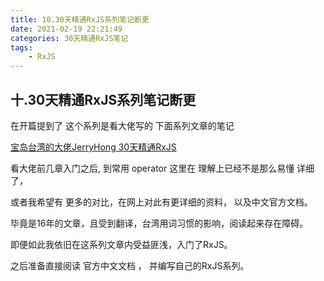 ```yaml
---
title: 10.30天精通RxJS系列笔记断更
date: 2021-02-19 22:21:49
categories: 30天精通RxJS笔记
tags: 
    - RxJS
---
```


## 十.30天精通RxJS系列笔记断更

在开篇提到了 这个系列是看大佬写的 下面系列文章的笔记

[宝岛台湾的大佬JerryHong 30天精通RxJS](https://ithelp.ithome.com.tw/articles/10186104)

看大佬前几章入门之后, 到常用 operator 这里在 理解上已经不是那么易懂 详细 了，

或者我希望有 更多的对比，在网上对此有更详细的资料， 以及中文官方文档。

毕竟是16年的文章，且受到翻译，台湾用词习惯的影响，阅读起来存在障碍。

即便如此我依旧在这系列文章内受益匪浅，入门了RxJS。

之后准备直接阅读 官方中文文档 ， 并编写自己的RxJS系列。